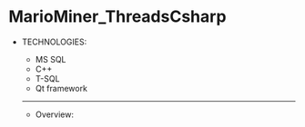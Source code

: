 # MarioMiner_ThreadsCsharp

- TECHNOLOGIES:
  - MS SQL
  - C++
  - T-SQL
  - Qt framework
  
  -------------------------------------------------------------------------
  
  - Overview:
  
  
